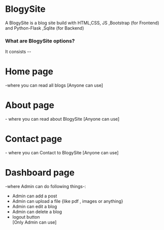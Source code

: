 # BlogySite
<p> A BlogySite is a blog site build with HTML,CSS, JS ,Bootstrap (for Frontend) and Python-Flask ,Sqlite (for Backend)</p>
 <h3>What are BlogySite options?</h3>
 <p>It consists --
<h1>Home page</h1> 
   <p>-where you can read all blogs [Anyone can use]</p>
 <h1>About page</h1> 
   <p>- where you can read about BlogySite [Anyone can use]</p>
  <h1>Contact page</h1> 
   <p>- where you can Contact to BlogySite [Anyone can use]</p>
  <h1>Dashboard page</h1> 
    <p>-where Admin can do following things-:</p>
    <ul>
    <li>Admin can add a post</li>
    <li>Admin can upload a file {like pdf , images or anything}</li>
    <li>Admin can edit a blog</li>
    <li>Admin can delete a blog</li>
    <li>logout button</li> [Only Admin can use]
  </li></ul>
  
  
 
 
